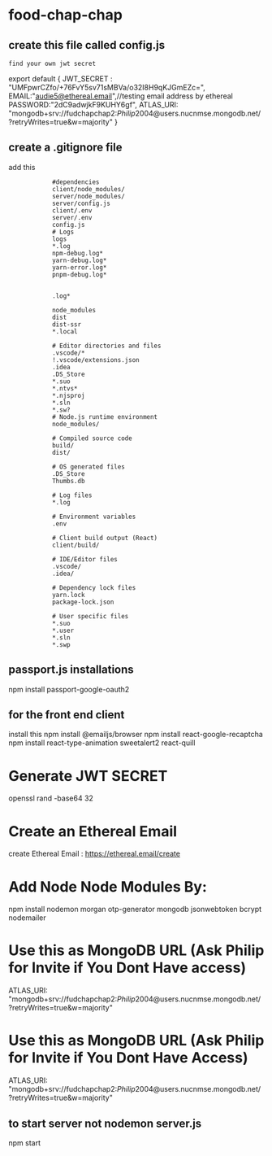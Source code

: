 # food-chap-chap

## create this file called config.js
    find your own jwt secret

export default {
        JWT_SECRET : "UMFpwrCZfo/+76FvY5sv71sMBVa/o32I8H9qKJGmEZc=",
        EMAIL:"audie5@ethereal.email",//testing email address by ethereal
        PASSWORD:"2dC9adwjkF9KUHY6gf",
        ATLAS_URI: "mongodb+srv://fudchapchap2:$Philip2004$@users.nucnmse.mongodb.net/?retryWrites=true&w=majority"
}

## create a .gitignore file

add this 

                #dependencies
                client/node_modules/
                server/node_modules/
                server/config.js
                client/.env
                server/.env
                config.js
                # Logs
                logs
                *.log
                npm-debug.log*
                yarn-debug.log*
                yarn-error.log*
                pnpm-debug.log*

                
                .log*

                node_modules
                dist
                dist-ssr
                *.local

                # Editor directories and files
                .vscode/*
                !.vscode/extensions.json
                .idea
                .DS_Store
                *.suo
                *.ntvs*
                *.njsproj
                *.sln
                *.sw?
                # Node.js runtime environment
                node_modules/

                # Compiled source code
                build/
                dist/

                # OS generated files
                .DS_Store
                Thumbs.db

                # Log files
                *.log

                # Environment variables
                .env

                # Client build output (React)
                client/build/

                # IDE/Editor files
                .vscode/
                .idea/

                # Dependency lock files
                yarn.lock
                package-lock.json

                # User specific files
                *.suo
                *.user
                *.sln
                *.swp
## passport.js installations

npm install passport-google-oauth2


## for the front end client 

install this
    npm install @emailjs/browser
    npm install react-google-recaptcha
    npm install react-type-animation sweetalert2 react-quill
# Generate JWT SECRET
openssl rand -base64 32 

# Create an Ethereal Email
create Ethereal Email : https://ethereal.email/create

# Add Node Node Modules By:
npm install nodemon morgan otp-generator mongodb jsonwebtoken bcrypt nodemailer


# Use this as MongoDB URL (Ask Philip for Invite if You Dont Have access)
ATLAS_URI: "mongodb+srv://fudchapchap2:$Philip2004$@users.nucnmse.mongodb.net/?retryWrites=true&w=majority" 

# Use this as MongoDB URL (Ask Philip for Invite if You Dont Have Access)
ATLAS_URI: "mongodb+srv://fudchapchap2:$Philip2004$@users.nucnmse.mongodb.net/?retryWrites=true&w=majority" 



##  to start server not nodemon server.js

npm start

